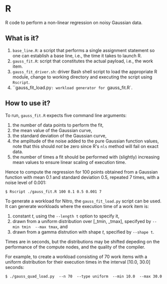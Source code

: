 R
=

R code to perform a non-linear regression on noisy Gaussian data.

What is it?
-----------
1. `base_line.R`: a script that performs a single assignment statement so
    one can establish a base line, i.e., the time it takes to launch R.
1. `gauss_fit.R`: script that constitutes the actual payload, i.e., the
    work item.
1. `gauss_fit_driver.sh`: driver Bash shell script to load the appropriate
    R module, change to working directory and executing the script using
    `Rscript`.
1. ``gauss_fit_load.py`: workload generator for `gauss_fit.R`.

How to use it?
--------------
To run, `gauss_fit.R` expects five command line arguments:

1. the number of data points to perform the fit,
1. the mean value of the Gaussian curve,
1. the standard deviation of the Gaussian curve,
1. the amplitude of the noise added to the pure Gaussian function values,
    note that this should *not* be zero since R's `nls` method will fail
    on exact data.
1. the number of times a fit should be performed with (slightly) increasing
    mean values to ensure linear scaling of execution time.

Hence to compute the regression for 100 points obtained from a Gaussian
function with mean 0.1 and standard deviation 0.5, repeated 7 times, with
a noise level of 0.001:
```
$ Rscript ./gauss_fit.R 100 0.1 0.5 0.001 7
```

To generate a workload for Nitro, the `gauss_fit_load.py` script can be
used.  It can generate workloads where the execution time of a work item
is:

1. constant _t_, using the `--length t` option to specify it,
1. drawn from a uniform distribution over [_tmin, _tmax], specifyed by
    `--min tmin  --max tmax`, and
1. drawn from a gamma distrution with shape _t_, specified by
    `--shape t`.

Times are in seconds, but the distributions may be shifted depeding on the
performance of the compute nodes, and the quality of the compiler.

For example, to create a workload consisting of 70 work items with a
uniform distribution for their execution times in the interval
[10.0, 30.0] seconds:
```
$ ./gauss_quad_load.py  --n 70  --type uniform  --min 10.0  --max 30.0
```
